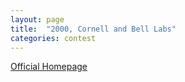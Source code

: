 ```yaml
---
layout: page
title:  "2000, Cornell and Bell Labs"
categories: contest
---
```


[Official Homepage](http://www.cs.cornell.edu/icfp/)
